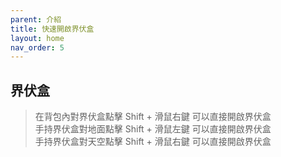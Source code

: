 ```yaml
---
parent: 介紹
title: 快速開啟界伏盒
layout: home
nav_order: 5
---
```


## **界伏盒**
> 在背包內對界伏盒點擊 Shift + 滑鼠右鍵 可以直接開啟界伏盒  
> 手持界伏盒對地面點擊 Shift + 滑鼠左鍵 可以直接開啟界伏盒  
> 手持界伏盒對天空點擊 Shift + 滑鼠右鍵 可以直接開啟界伏盒